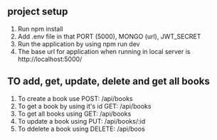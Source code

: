 ## project setup

1. Run npm install
2. Add .env file in that PORT (5000), MONGO (url), JWT_SECRET
3. Run the application by using npm run dev
4. The base url for application when running in local server is http://localhost:5000/

## TO add, get, update, delete and get all books

1. To create a book use POST: /api/books
2. To get a book by using it's id GET: /api/books
3. To get all books using GET: /api/books
4. To update a book using PUT: /api/books/:id
5. To ddelete a book using DELETE: /api/boos
